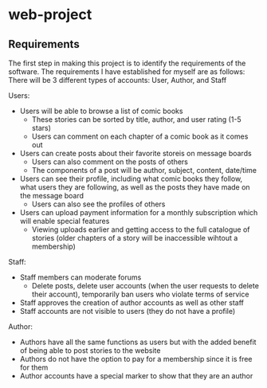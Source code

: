 # web-project
<h2>Requirements</h2>

The first step in making this project is to identify the requirements of the software. The requirements I have established for myself are as follows:
There will be 3 different types of accounts: User, Author, and Staff

Users:
- Users will be able to browse a list of comic books
    - These stories can be sorted by title, author, and     user rating (1-5 stars)
    - Users can comment on each chapter of a comic book as it comes out
- Users can create posts about their favorite storeis on message boards
    - Users can also comment on the posts of others
    - The components of a post will be author, subject, content, date/time
- Users can see their profile, including what comic books they follow, what users they are following, as well as the posts they have made on the message board
    - Users can also see the profiles of others
- Users can upload payment information for a monthly subscription which will enable special features
    - Viewing uploads earlier and getting access to the full catalogue of stories (older chapters of a story will be inaccessible wihtout a membership)

Staff:
- Staff members can moderate forums
    - Delete posts, delete user accounts (when the user requests to delete their account), temporarily ban users who violate terms of service
- Staff approves the creation of author accounts as well as other staff
- Staff accounts are not visible to users (they do not have a profile)

Author:
- Authors have all the same functions as users but with the added benefit of being able to post stories to the website
- Authors do not have the option to pay for a membership since it is free for them
- Author accounts have a special marker to show that they are an author
